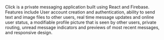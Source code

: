 Click is a private messaging application built using React and Firebase. Features include User account creation and authentication, ability to send text and image files to other users, real time message updates and online user status, a modifiable profile picture that is seen by other users, private routing, unread message indicators and previews of most recent messages, and responsive design.
